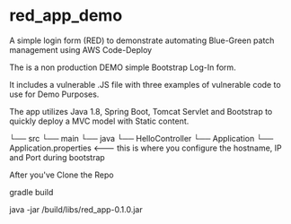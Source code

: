 # red_app_demo
A simple login form (RED) to demonstrate automating Blue-Green patch management using AWS Code-Deploy

The is a non production DEMO simple Bootstrap Log-In form.

It includes a vulnerable .JS file with three examples of vulnerable code to use for Demo Purposes. 

The app utilizes Java 1.8, Spring Boot, Tomcat Servlet and Bootstrap to quickly deploy a MVC model with Static content. 

└── src
    └── main
        └── java
            └── HelloController
            └── Application
            └── Application.properties <--- this is where you configure the hostname, IP and Port during bootstrap 
            
After you've Clone the Repo 
 
gradle build

java -jar /build/libs/red_app-0.1.0.jar


 
 
